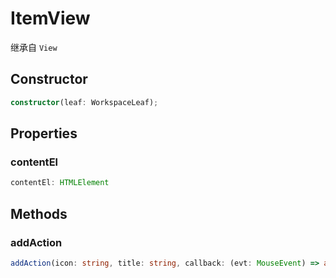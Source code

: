 <!--
 * @Author: luhaifeng666 youzui@hotmail.com
 * @Date: 2022-08-23 11:37:51
 * @LastEditors: luhaifeng666
 * @LastEditTime: 2022-10-27 09:51:39
 * @Description: 
-->
# ItemView

继承自 `View`

## Constructor

```ts
constructor(leaf: WorkspaceLeaf);
```

## Properties

### contentEl

```ts
contentEl: HTMLElement
```

## Methods

### addAction

```ts
addAction(icon: string, title: string, callback: (evt: MouseEvent) => any, size?: number): HTMLElement;
```
